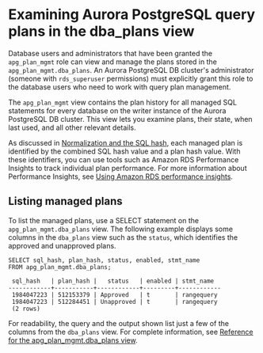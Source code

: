 # Examining Aurora PostgreSQL query plans in the dba\_plans view<a name="AuroraPostgreSQL.Optimize.ViewPlans"></a>

Database users and administrators that have been granted the `apg_plan_mgmt` role can view and manage the plans stored in the `apg_plan_mgmt.dba_plans`\. An Aurora PostgreSQL DB cluster's administrator \(someone with `rds_superuser` permissions\) must explicitly grant this role to the database users who need to work with query plan management\. 

The `apg_plan_mgmt` view contains the plan history for all managed SQL statements for every database on the writer instance of the Aurora PostgreSQL DB cluster\. This view lets you examine plans, their state, when last used, and all other relevant details\.

As discussed in [Normalization and the SQL hash](AuroraPostgreSQL.Optimize.Start.md#AuroraPostgreSQL.Optimize.Start.hash-and-normalization), each managed plan is identified by the combined SQL hash value and a plan hash value\. With these identifiers, you can use tools such as Amazon RDS Performance Insights to track individual plan performance\. For more information about Performance Insights, see [Using Amazon RDS performance insights]( https://docs.aws.amazon.com/AmazonRDS/latest/UserGuide/USER_PerfInsights.html)\. 

## Listing managed plans<a name="AuroraPostgreSQL.Optimize.ViewPlans.List"></a>

To list the managed plans, use a SELECT statement on the `apg_plan_mgmt.dba_plans` view\. The following example displays some columns in the `dba_plans` view such as the `status`, which identifies the approved and unapproved plans\.

```
SELECT sql_hash, plan_hash, status, enabled, stmt_name 
FROM apg_plan_mgmt.dba_plans; 

 sql_hash   | plan_hash |   status   | enabled | stmt_name
------------+-----------+------------+---------+------------
 1984047223 | 512153379 | Approved   | t       | rangequery 
 1984047223 | 512284451 | Unapproved | t       | rangequery 
 (2 rows)
```

For readability, the query and the output shown list just a few of the columns from the `dba_plans` view\. For complete information, see [Reference for the apg\_plan\_mgmt\.dba\_plans view](AuroraPostgreSQL.Optimize.dba_plans_view_Reference.md)\. 